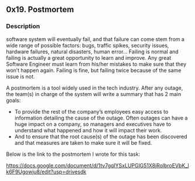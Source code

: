 ##   0x19. Postmortem

###  Description

software system will eventually fail, and that failure can come stem from a wide range of possible factors: bugs, traffic spikes, security issues, hardware failures, natural disasters, human error… Failing is normal and failing is actually a great opportunity to learn and improve. Any great Software Engineer must learn from his/her mistakes to make sure that they won’t happen again. Failing is fine, but failing twice because of the same issue is not.

A postmortem is a tool widely used in the tech industry. After any outage, the team(s) in charge of the system will write a summary that has 2 main goals:

* To provide the rest of the company’s employees easy access to information detailing the cause of the outage. Often outages can have a huge impact on a company, so managers and executives have to understand what happened and how it will impact their work. 
* And to ensure that the root cause(s) of the outage has been discovered and that measures are taken to make sure it will be fixed.

Below  is the link to the  postmortem I wrote for this task:

https://docs.google.com/document/d/1tv7gqIYSxLUPGlG51X8jRolbroEVbK_lk6F9Ugowju8/edit?usp=drivesdk
